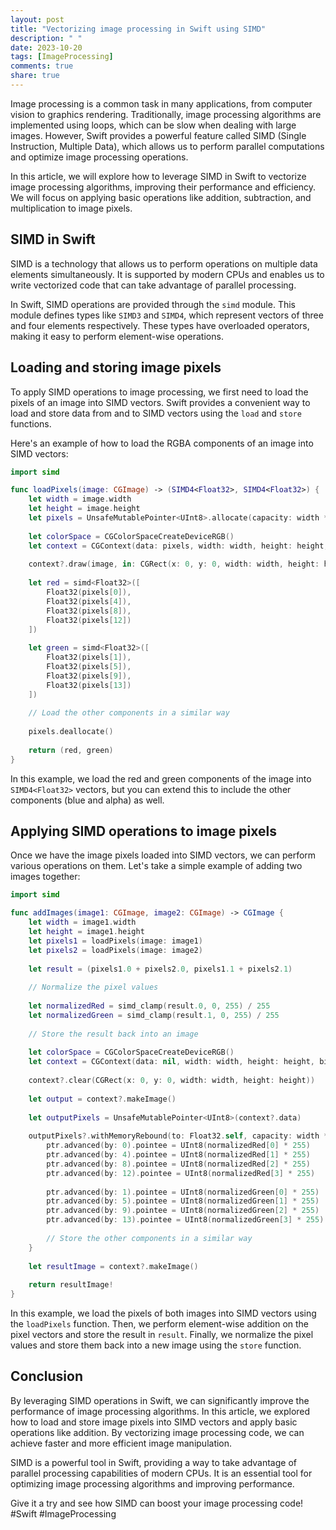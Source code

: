 ```yaml
---
layout: post
title: "Vectorizing image processing in Swift using SIMD"
description: " "
date: 2023-10-20
tags: [ImageProcessing]
comments: true
share: true
---
```


Image processing is a common task in many applications, from computer vision to graphics rendering. Traditionally, image processing algorithms are implemented using loops, which can be slow when dealing with large images. However, Swift provides a powerful feature called SIMD (Single Instruction, Multiple Data), which allows us to perform parallel computations and optimize image processing operations.

In this article, we will explore how to leverage SIMD in Swift to vectorize image processing algorithms, improving their performance and efficiency. We will focus on applying basic operations like addition, subtraction, and multiplication to image pixels.

## SIMD in Swift

SIMD is a technology that allows us to perform operations on multiple data elements simultaneously. It is supported by modern CPUs and enables us to write vectorized code that can take advantage of parallel processing.

In Swift, SIMD operations are provided through the `simd` module. This module defines types like `SIMD3` and `SIMD4`, which represent vectors of three and four elements respectively. These types have overloaded operators, making it easy to perform element-wise operations.

## Loading and storing image pixels

To apply SIMD operations to image processing, we first need to load the pixels of an image into SIMD vectors. Swift provides a convenient way to load and store data from and to SIMD vectors using the `load` and `store` functions.

Here's an example of how to load the RGBA components of an image into SIMD vectors:

```swift
import simd

func loadPixels(image: CGImage) -> (SIMD4<Float32>, SIMD4<Float32>) {
    let width = image.width
    let height = image.height
    let pixels = UnsafeMutablePointer<UInt8>.allocate(capacity: width * height * 4)
  
    let colorSpace = CGColorSpaceCreateDeviceRGB()
    let context = CGContext(data: pixels, width: width, height: height, bitsPerComponent: 8, bytesPerRow: 4 * width, space: colorSpace, bitmapInfo: CGImageAlphaInfo.premultipliedLast.rawValue)
    
    context?.draw(image, in: CGRect(x: 0, y: 0, width: width, height: height))
    
    let red = simd<Float32>([
        Float32(pixels[0]),
        Float32(pixels[4]),
        Float32(pixels[8]),
        Float32(pixels[12])
    ])
    
    let green = simd<Float32>([
        Float32(pixels[1]),
        Float32(pixels[5]),
        Float32(pixels[9]),
        Float32(pixels[13])
    ])
    
    // Load the other components in a similar way
    
    pixels.deallocate()
    
    return (red, green)
}
```

In this example, we load the red and green components of the image into `SIMD4<Float32>` vectors, but you can extend this to include the other components (blue and alpha) as well.

## Applying SIMD operations to image pixels

Once we have the image pixels loaded into SIMD vectors, we can perform various operations on them. Let's take a simple example of adding two images together:

```swift
import simd

func addImages(image1: CGImage, image2: CGImage) -> CGImage {
    let width = image1.width
    let height = image1.height
    let pixels1 = loadPixels(image: image1)
    let pixels2 = loadPixels(image: image2)
    
    let result = (pixels1.0 + pixels2.0, pixels1.1 + pixels2.1)
    
    // Normalize the pixel values
    
    let normalizedRed = simd_clamp(result.0, 0, 255) / 255
    let normalizedGreen = simd_clamp(result.1, 0, 255) / 255
    
    // Store the result back into an image
    
    let colorSpace = CGColorSpaceCreateDeviceRGB()
    let context = CGContext(data: nil, width: width, height: height, bitsPerComponent: 8, bytesPerRow: 4 * width, space: colorSpace, bitmapInfo: CGImageAlphaInfo.premultipliedLast.rawValue)
    
    context?.clear(CGRect(x: 0, y: 0, width: width, height: height))
    
    let output = context?.makeImage()
    
    let outputPixels = UnsafeMutablePointer<UInt8>(context?.data)
    
    outputPixels?.withMemoryRebound(to: Float32.self, capacity: width * height * 4) { ptr in
        ptr.advanced(by: 0).pointee = UInt8(normalizedRed[0] * 255)
        ptr.advanced(by: 4).pointee = UInt8(normalizedRed[1] * 255)
        ptr.advanced(by: 8).pointee = UInt8(normalizedRed[2] * 255)
        ptr.advanced(by: 12).pointee = UInt8(normalizedRed[3] * 255)
        
        ptr.advanced(by: 1).pointee = UInt8(normalizedGreen[0] * 255)
        ptr.advanced(by: 5).pointee = UInt8(normalizedGreen[1] * 255)
        ptr.advanced(by: 9).pointee = UInt8(normalizedGreen[2] * 255)
        ptr.advanced(by: 13).pointee = UInt8(normalizedGreen[3] * 255)
        
        // Store the other components in a similar way
    }
    
    let resultImage = context?.makeImage()
    
    return resultImage!
}
```

In this example, we load the pixels of both images into SIMD vectors using the `loadPixels` function. Then, we perform element-wise addition on the pixel vectors and store the result in `result`. Finally, we normalize the pixel values and store them back into a new image using the `store` function.

## Conclusion

By leveraging SIMD operations in Swift, we can significantly improve the performance of image processing algorithms. In this article, we explored how to load and store image pixels into SIMD vectors and apply basic operations like addition. By vectorizing image processing code, we can achieve faster and more efficient image manipulation.

SIMD is a powerful tool in Swift, providing a way to take advantage of parallel processing capabilities of modern CPUs. It is an essential tool for optimizing image processing algorithms and improving performance.

Give it a try and see how SIMD can boost your image processing code! #Swift #ImageProcessing